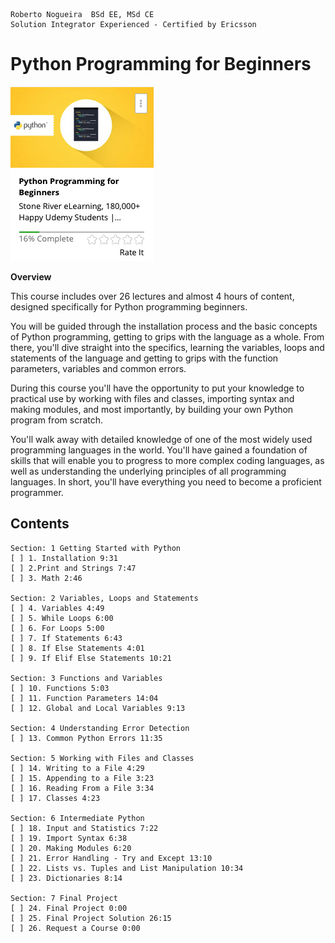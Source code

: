 ```
Roberto Nogueira  BSd EE, MSd CE
Solution Integrator Experienced - Certified by Ericsson
```

# Python Programming for Beginners

![ebook_cover](images/python-programming-for-beginners.png)

**Overview**

This course includes over 26 lectures and almost 4 hours of content, designed specifically for Python programming beginners.

You will be guided through the installation process and the basic concepts of Python programming, getting to grips with the language as a whole. From there, you'll dive straight into the specifics, learning the variables, loops and statements of the language and getting to grips with the function parameters, variables and common errors.

During this course you'll have the opportunity to put your knowledge to practical use by working with files and classes, importing syntax and making modules, and most importantly, by building your own Python program from scratch.

You'll walk away with detailed knowledge of one of the most widely used programming languages in the world. You'll have gained a foundation of skills that will enable you to progress to more complex coding languages, as well as understanding the underlying principles of all programming languages. In short, you'll have everything you need to become a proficient programmer.

## Contents

```
Section: 1 Getting Started with Python
[ ] 1. Installation 9:31
[ ] 2.Print and Strings 7:47
[ ] 3. Math 2:46

Section: 2 Variables, Loops and Statements
[ ] 4. Variables 4:49
[ ] 5. While Loops 6:00
[ ] 6. For Loops 5:00
[ ] 7. If Statements 6:43
[ ] 8. If Else Statements 4:01
[ ] 9. If Elif Else Statements 10:21

Section: 3 Functions and Variables
[ ] 10. Functions 5:03
[ ] 11. Function Parameters 14:04
[ ] 12. Global and Local Variables 9:13

Section: 4 Understanding Error Detection
[ ] 13. Common Python Errors 11:35

Section: 5 Working with Files and Classes
[ ] 14. Writing to a File 4:29
[ ] 15. Appending to a File 3:23
[ ] 16. Reading From a File 3:34
[ ] 17. Classes 4:23

Section: 6 Intermediate Python
[ ] 18. Input and Statistics 7:22
[ ] 19. Import Syntax 6:38
[ ] 20. Making Modules 6:20
[ ] 21. Error Handling - Try and Except 13:10
[ ] 22. Lists vs. Tuples and List Manipulation 10:34
[ ] 23. Dictionaries 8:14

Section: 7 Final Project
[ ] 24. Final Project 0:00
[ ] 25. Final Project Solution 26:15
[ ] 26. Request a Course 0:00
```
